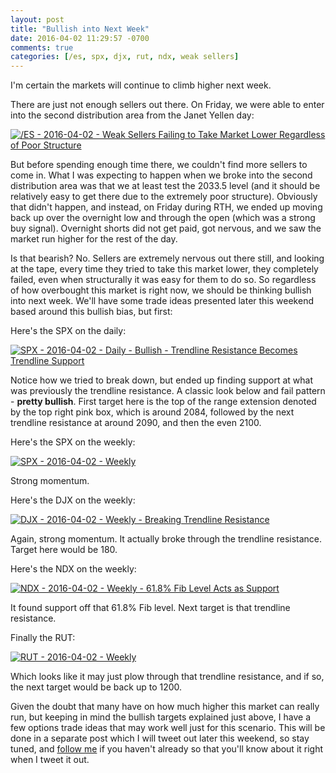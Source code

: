 ```yaml
---
layout: post
title: "Bullish into Next Week"
date: 2016-04-02 11:29:57 -0700
comments: true
categories: [/es, spx, djx, rut, ndx, weak sellers]
---
```


I'm certain the markets will continue to climb higher next week.

There are just not enough sellers out there. On Friday, we were able to enter into the second distribution area from the Janet Yellen day:

[![/ES - 2016-04-02 - Weak Sellers Failing to Take Market Lower Regardless of Poor Structure](/images/blog/04022016/es.png)](/images/blog/04022016/es.png)

But before spending enough time there, we couldn't find more sellers to come in. What I was expecting to happen when we broke into the second distribution area was that we at least test the 2033.5 level (and it should be relatively easy to get there due to the extremely poor structure). Obviously that didn't happen, and instead, on Friday during RTH, we ended up moving back up over the overnight low and through the open (which was a strong buy signal). Overnight shorts did not get paid, got nervous, and we saw the market run higher for the rest of the day.

Is that bearish? No. Sellers are extremely nervous out there still, and looking at the tape, every time they tried to take this market lower, they completely failed, even when structurally it was easy for them to do so. So regardless of how overbought this market is right now, we should be thinking bullish into next week. We'll have some trade ideas presented later this weekend based around this bullish bias, but first:

Here's the SPX on the daily:

[![SPX - 2016-04-02 - Daily - Bullish - Trendline Resistance Becomes Trendline Support](/images/blog/04022016/spx_daily.png)](/images/blog/04022016/spx_daily.png)

Notice how we tried to break down, but ended up finding support at what was previously the trendline resistance. A classic look below and fail pattern - **pretty bullish**. First target here is the top of the range extension denoted by the top right pink box, which is around 2084, followed by the next trendline resistance at around 2090, and then the even 2100.

Here's the SPX on the weekly:

[![SPX - 2016-04-02 - Weekly](/images/blog/04022016/spx_weekly.png)](/images/blog/04022016/spx_weekly.png)

Strong momentum.

Here's the DJX on the weekly:

[![DJX - 2016-04-02 - Weekly - Breaking Trendline Resistance](/images/blog/04022016/djx.png)](/images/blog/04022016/djx.png)

Again, strong momentum. It actually broke through the trendline resistance. Target here would be 180.

Here's the NDX on the weekly:

[![NDX - 2016-04-02 - Weekly - 61.8% Fib Level Acts as Support](/images/blog/04022016/ndx.png)](/images/blog/04022016/ndx.png)

It found support off that 61.8% Fib level. Next target is that trendline resistance.

Finally the RUT:

[![RUT - 2016-04-02 - Weekly](/images/blog/04022016/rut.png)](/images/blog/04022016/rut.png)

Which looks like it may just plow through that trendline resistance, and if so, the next target would be back up to 1200.

Given the doubt that many have on how much higher this market can really run, but keeping in mind the bullish targets explained just above, I have a few options trade ideas that may work well just for this scenario. This will be done in a separate post which I will tweet out later this weekend, so stay tuned, and [follow me](https://twitter.com/theta_positive "Follow @thetatrades on Twitter") if you haven't already so that you'll know about it right when I tweet it out.
